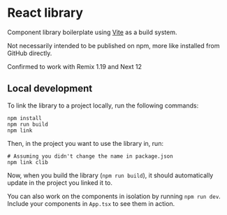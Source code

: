 # React library

Component library boilerplate using [Vite](https://vitejs.dev/) as a build system.

Not necessarily intended to be published on npm, more like installed from GitHub directly.

Confirmed to work with Remix 1.19 and Next 12

## Local development

To link the library to a project locally,
run the following commands: 

```
npm install
npm run build
npm link

```

Then, in the project you want to use the library in, run:

```
# Assuming you didn't change the name in package.json
npm link clib 
```

Now, when you build the library (`npm run build`), it should automatically update in the project you linked it to.

You can also work on the components in isolation by running `npm run dev`. Include your components in `App.tsx` to see them in action.

